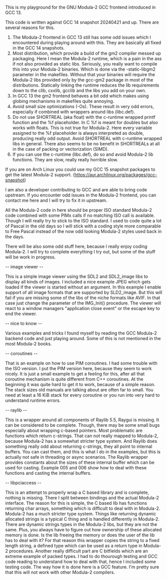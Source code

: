 This is my playground for the GNU Modula-2 GCC frontend introduced in GCC 13.

This code is written against GCC 14 snapshot 20240421 and up. There are several
reasons for this.
1. The Modula-2 frontend in GCC 13 still has some odd issues which I
   encountered during playing around with this. They are basically all fixed in
   the GCC 14 snapshots.
2. Most distribution, which provide a build of the gm2 compiler messed up
   packaging. Here I mean the Modula-2 runtime, which is a pain in the ass if
   not also provided as static libs. Seriously, you really want to compile this
   into your Modula-2 binaries. Which is done via the -static-libgm2 parameter
   in the makefiles. Without that your binaries will require the Modula-2 libs
   provided only by the gcc-gm2 package in most of the distributions.
   Statically linking the runtime reduces the lib requirements down to the clib,
   cxxlib, gcclib and the libs you add on your own.
3. In GCC 13 the gm2 frontend behaves a bit odd which makes using globing
   mechanisms in makefiles quite annoying.
4. Avoid small size optimizations (-Os). These result in very odd errors,
   especially if combined with wrappers around libs (libc.def).
5. Do not use SHORTREAL (aka float) with the c-runtime wrapped printf function
   and the %f placeholder. In C %f is meant for doubles but also works with
   floats. This is not true for Modula-2. Here every variable assigned to the %f
   placeholder is always interpreted as double, producing really odd output.
   Avoid SHORTREAL with c-runtime wrapped libs in general. There also seems to
   be no benefit in SHORTREALs at all in the case of packing or vectorization
   (SIMD).
6. If you can use the c-runtime (libc.def), do so and avoid Modula-2 lib
   functions. They are slow, really really horrible slow.

If you are on Arch Linux you could use my GCC 15 snapshot packages to get the
latest Modula-2 support. (https://aur.archlinux.org/packages/gcc-snapshot)

I am also a developer contributing to GCC and are able to bring code upstream.
If you encounter odd issues in the Modula-2 frontend, you can contact me here
and I will try to fix it in upstream.

All the Modula-2 code in here should be proper ISO standard Modula-2 code
combined with some PIMx calls if no matching ISO call is available. Though I
will really try to stick to the ISO standard. I used to code quite a lot of
Pascal in the old days so I will stick with a coding style more comparable to
Free Pascal instead of the now odd looking Modula-2 styles used back in the
days.

There will be also some odd stuff here, because I really enjoy coding Modula-2.
I will try to complete everything I try out, but some of the stuff will be work
in progress.

-- image viewer --

This is a simple image viewer using the SDL2 and SDL2_image libs to display all
kinds of images. I included a nice example JPEG which gets loaded if the viewer
is started without an argument. In this example I enable support of all image
formats that are supported by SLD2_image. But this will fail if you are missing
some of the libs of the niche formats like AVIF. In that case just change the
parameter of the IMG_Init() procedure. The viewer will react to a window managers
"application close event" or the escape key to end the viewer.

-- nice to know --

Various examples and tricks I found myself by reading the GCC Modula-2 backend
code and just playing around. Some of this is not mentioned in the most Modula-2
books.

-- coroutines --

That is an example on how to use PIM coroutines. I had some trouble with the
ISO version. I put the PIM version here, because they seem to work nicely. It
is just a small example to get a feeling for this, after all that coroutine
mechanism is quite different from C++ coroutines. At the beginning it was quite
hard to get it to work, because of a simple reason. The stack sizes old manuals
are talking about are often far to small. You need at least a 16 KiB stack for
every coroutine or you run into very hard to understand runtime errors.

-- raylib --

This is a wrapper around all components of Raylib 5.5, Raygui is missing. It
can be considered to be complete. Though, there may be some small bugs
especially about wrapping c-based pointers. Most problematic are functions
which return c-strings. That can not really mapped to Modula-2, because Modula-2
has a somewhat stricter type system. And Raylib does something really odd about
returning c-strings, they all point to internal buffers. You can cast them, and
this is what I do in the examples, but this is actually not safe in threading or
async scenarios. The Raylib wrapper provides constants about the sizes of these
internal buffer which can be used for casting. Example 005 and 006 show how to
deal with these functions and casting the internal buffers.

-- libpciaccess --

This is an attempt to properly wrap a C based library and is complete, nothing
is missing. There I split between bindings and the actual Modula-2 interface.
The reason for this is simple, the C based lib has functions returning char
arrays, something which is difficult to deal with in Modula-2. Modula-2 has a
much stricter type system. Things like returning dynamic allocated strings is a
typical C thing and is handled differently in Modula-2. There are dynamic
strings types in the Modula-2 libs, but they are not the same. Plus, you always
have to figure out how ownership of these allocated memory is done. Is the lib
freeing the memory or does the user of the lib has to deal with it? For that
reason this wrapper copies the string to a fixed length string, a defined type
which can be used as a return type in Modula-2 procedures. Another really
difficult part are C bitfields which are an extreme example of packed types. I
had to do thourough testing and GCC code reading to understand how to deal with
that, hence I included some testing code. The way how it is done here is a GCC
feature. I'm pretty sure that this will not work with other Modula-2 compilers.

